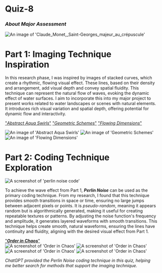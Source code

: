 # Quiz-8
###  _About Major Assessment_
![An image of 'Claude_Monet,_Saint-Georges_majeur_au_crépuscule'](readmeImages/Choosen.jpg)


# **Part 1: Imaging Technique Inspiration**
  In this research phase, I was inspired by images of stacked curves, which create a rhythmic, flowing visual effect. These lines, based on their density and arrangement, add visual depth and convey spatial fluidity. This technique can represent the natural flow of waves, evoking the dynamic effect of water surfaces. I aim to incorporate this into my major project to present works related to water landscapes or scenes with natural elements. It introduces rich visual variation and spatial depth, offering potential for dynamic flow and interactivity.

["_Abstract Aqua Swirls_"](https://au.pinterest.com/pin/2603712280382639/)
["_Geometric Schemes_"](https://www.formagramma.com/art/15188/selected-works-johnny-abrahams/)
["_Flowing Dimensions_"](https://au.pinterest.com/pin/3025924743241731/)  

![An image of 'Abstract Aqua Swirls'](readmeImages/Image1.jpg)
![An image of 'Geometric Schemes'](readmeImages/Image2.jpg)
![An image of 'Flowing Dimensions'](readmeImages/Image3.jpg)

# **Part 2: Coding Technique Exploration**
![A screenshot of 'perlin noise code'](readmeImages/Image4.jpg)


 To achieve the wave effect from Part 1, **_Perlin Noise_** can be used as the primary coding technique. From my research, I found that this technique provides smooth transitions in space or time, ensuring no large jumps between adjacent pixels or points. It is _pseudo-random_, meaning it appears random but is algorithmically generated, making it useful for creating repeatable textures or patterns. By adjusting the noise function's frequency and amplitude, it generates layered waveforms with smooth transitions. This technique helps create smooth, natural waveforms, ensuring the lines have continuity and fluidity, aligning with the desired visual effect from Part 1.

["_**Order in Chaos**_"](https://codepen.io/Tibixx/pen/ExOJgKP)  
![A screenshot of 'Order in Chaos'](readmeImages/Image5.jpg)
![A screenshot of 'Order in Chaos'](readmeImages/Image6.jpg)
![A screenshot of 'Order in Chaos'](readmeImages/Image7.jpg)
![A screenshot of 'Order in Chaos'](readmeImages/Image8.jpg)

 _ChatGPT provided the Perlin Noise coding technique in this quiz, helping me better search for methods that support the imaging technique._